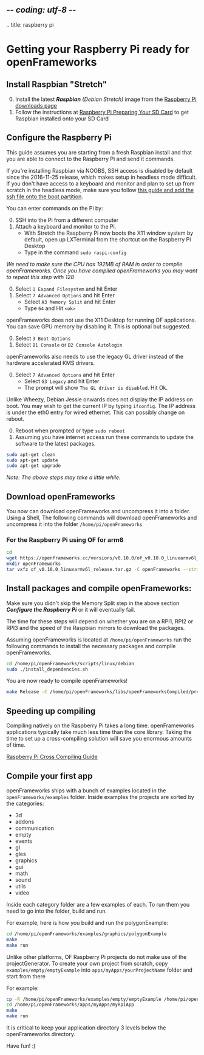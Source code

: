 ## -*- coding: utf-8 -*-
.. title: raspberry pi

Getting your Raspberry Pi ready for openFrameworks
============


## Install Raspbian "Stretch"
0. Install the latest _**Raspbian** (Debian Stretch)_ image from the [Raspberry Pi downloads page](http://www.raspberrypi.org/downloads)
1. Follow the instructions at [Raspberry Pi Preparing Your SD Card](http://elinux.org/RPi_Easy_SD_Card_Setup) to get Raspbian installed onto your SD Card


## Configure the Raspberry Pi
This guide assumes you are starting from a fresh Raspbian install and that you are able to connect to the Raspberry Pi and send it commands.

If you're installing Raspbian via NOOBS, SSH access is disabled by default since the 2016-11-25 release, which makes setup in headless mode difficult. If you don't have access to a keyboard and monitor and plan to set up from scratch in the headless mode, make sure you follow [this guide and add the ssh file onto the boot partition](https://www.raspberrypi.org/documentation/remote-access/ssh/).

You can enter commands on the Pi by:

0. SSH into the Pi from a different computer
0. Attach a keyboard and monitor to the Pi.
	* With Stretch the Raspberry Pi now boots the X11 window system by default, open up LXTerminal from the shortcut on the Raspberry Pi Desktop
	* Type in the command `sudo raspi-config`

_We need to make sure the CPU has 192MB of RAM in order to compile openFrameworks. Once you have compiled openFrameworks you may want to repeat this step with 128_

0.  Select `1 Expand Filesystem` and hit Enter
0.  Select `7 Advanced Options` and hit Enter
	* Select `A3 Memory Split` and hit Enter
	* Type `64` and Hit `<ok>`

openFrameworks does not use the X11 Desktop for running OF applications. You can save GPU memory by disabling it. This is optional but suggested.

0. Select `3 Boot Options`
0. Select `B1 Console` or `B2 Console Autologin`

openFrameworks also needs to use the legacy GL driver instead of the hardware accelerated KMS drivers.

0. Select `7 Advanced Options` and hit Enter
	* Select `G3 Legacy` and hit Enter
	* The prompt will show `The GL driver is disabled`. Hit Ok.

Unlike Wheezy, Debian Jessie onwards does not display the IP address on boot. You may wish to get the current IP by typing `ifconfig`. The IP address is under the eth0 entry for wired ethernet. This can possibly change on reboot.

0. Reboot when prompted or type `sudo reboot`
0. Assuming you have internet access run these commands to update the software to the latest packages.

```sh
sudo apt-get clean
sudo apt-get update
sudo apt-get upgrade
```
_Note: The above steps may take a little while._

## Download openFrameworks
You now can download openFrameworks and uncompress it into a folder. Using a Shell, The following commands will download openFrameworks and uncompress it into the folder `/home/pi/openFrameworks`

### For the Raspberry Pi using OF for arm6

```sh
cd
wget https://openframeworks.cc/versions/v0.10.0/of_v0.10.0_linuxarmv6l_release.tar.gz
mkdir openFrameworks
tar vxfz of_v0.10.0_linuxarmv6l_release.tar.gz -C openFrameworks --strip-components 1
```


## Install packages and compile openFrameworks:
 Make sure you didn't skip the Memory Split step in the above section _**Configure the Raspberry Pi**_ or it will eventually fail.

The time for these steps will depend on whether you are on a RPI1, RPI2 or RPI3 and the speed of the Raspbian mirrors to download the packages.

Assuming openFrameworks is located at `/home/pi/openFrameworks` run the following commands to install the necessary packages and compile openFrameworks.

```sh
cd /home/pi/openFrameworks/scripts/linux/debian
sudo ./install_dependencies.sh
```

You are now ready to compile openFrameworks!
```sh
make Release -C /home/pi/openFrameworks/libs/openFrameworksCompiled/project
```

## Speeding up compiling
Compiling natively on the Raspberry Pi takes a long time. openFrameworks applications typically take much less time than the core library. Taking the time to set up a cross-compiling solution will save you enormous amounts of time.

[Raspberry Pi Cross Compiling Guide](../raspberry-pi-cross-compiling-guide/)

## Compile your first app
openFrameworks ships with a bunch of examples located in the `openFrameworks/examples` folder. Inside examples the projects are sorted by the categories:

* 3d
* addons
* communication
* empty
* events
* gl
* gles
* graphics
* gui
* math
* sound
* utils
* video

Inside each category folder are a few examples of each. To run them you need to go into the folder, build and run.

For example, here is how you build and run the polygonExample:

```sh
cd /home/pi/openFrameworks/examples/graphics/polygonExample
make
make run
```

Unlike other platforms, OF Raspberry Pi projects do not make use of the projectGenerator. To create your own project from scratch, copy `examples/empty/emptyExample` into `apps/myApps/yourProjectName` folder and start from there

For example:

```sh
cp -R /home/pi/openFrameworks/examples/empty/emptyExample /home/pi/openFrameworks/apps/myApps/myRpiApp
cd /home/pi/openFrameworks/apps/myApps/myRpiApp
make
make run
```

It is critical to keep your application directory 3 levels below the openFrameworks directory.

Have fun! :)
